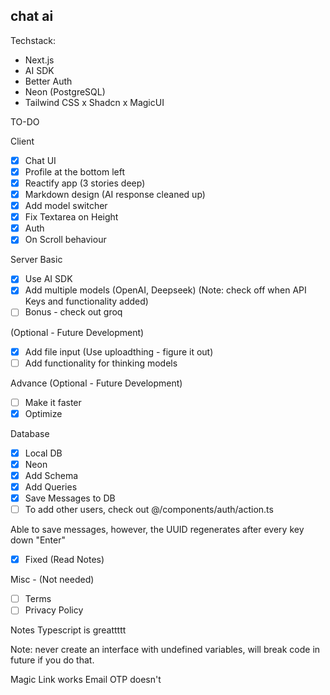 ## chat ai

Techstack:

- Next.js
- AI SDK
- Better Auth
- Neon (PostgreSQL)
- Tailwind CSS x Shadcn x MagicUI

TO-DO

Client

- [x] Chat UI
- [x] Profile at the bottom left
- [x] Reactify app (3 stories deep)
- [x] Markdown design (AI response cleaned up)
- [x] Add model switcher
- [x] Fix Textarea on Height
- [x] Auth
- [x] On Scroll behaviour

Server
Basic

- [x] Use AI SDK
- [x] Add multiple models (OpenAI, Deepseek) (Note: check off when API Keys and functionality added)
- [ ] Bonus - check out groq

(Optional - Future Development)

- [x] Add file input (Use uploadthing - figure it out)
- [ ] Add functionality for thinking models

Advance (Optional - Future Development)

- [ ] Make it faster
- [x] Optimize

Database

- [x] Local DB
- [x] Neon
- [x] Add Schema
- [x] Add Queries
- [x] Save Messages to DB
- [ ] To add other users, check out @/components/auth/action.ts

Able to save messages, however, the UUID regenerates after every key down "Enter"

- [x] Fixed (Read Notes)

Misc - (Not needed)

- [ ] Terms
- [ ] Privacy Policy

Notes
Typescript is greattttt

Note: never create an interface with undefined variables, will break code in future if you do that.

Magic Link works
Email OTP doesn't
